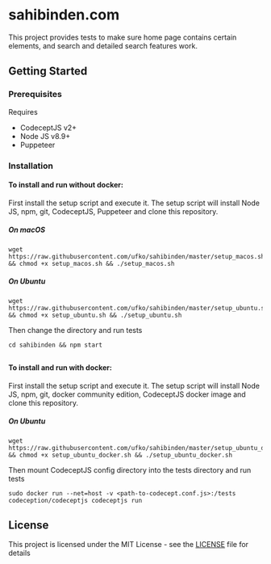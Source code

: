 # sahibinden.com
This project provides tests to make sure home page contains certain elements, and search and detailed search features work.

## Getting Started

### Prerequisites

Requires 
- CodeceptJS v2+
- Node JS v8.9+
- Puppeteer

### Installation

#### To install and run without docker:

First install the setup script and execute it. The setup script will install Node JS, npm, git, CodeceptJS, Puppeteer and clone this repository.

##### On macOS
```
wget https://raw.githubusercontent.com/ufko/sahibinden/master/setup_macos.sh && chmod +x setup_macos.sh && ./setup_macos.sh
```
##### On Ubuntu

```
wget https://raw.githubusercontent.com/ufko/sahibinden/master/setup_ubuntu.sh && chmod +x setup_ubuntu.sh && ./setup_ubuntu.sh
```

Then change the directory and run tests

```
cd sahibinden && npm start
```
##

#### To install and run with docker:

First install the setup script and execute it. The setup script will install Node JS, npm, git, docker community edition, CodeceptJS docker image and clone this repository.

##### On Ubuntu

```
wget https://raw.githubusercontent.com/ufko/sahibinden/master/setup_ubuntu_docker.sh && chmod +x setup_ubuntu_docker.sh && ./setup_ubuntu_docker.sh
```
Then mount CodeceptJS config directory into the tests directory and run tests

```
sudo docker run --net=host -v <path-to-codecept.conf.js>:/tests codeception/codeceptjs codeceptjs run
```
## License

This project is licensed under the MIT License - see the [LICENSE](LICENSE) file for details
